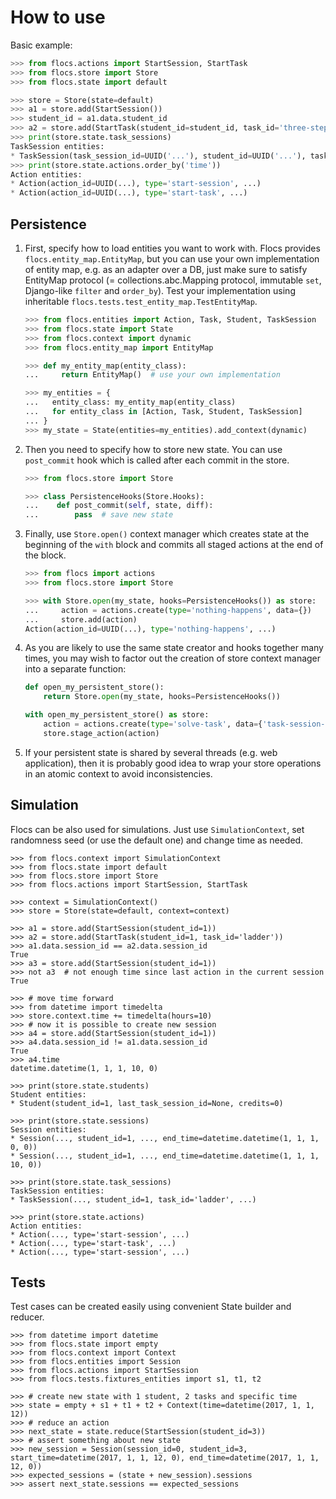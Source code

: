 # How to use

Basic example:

```python
>>> from flocs.actions import StartSession, StartTask
>>> from flocs.store import Store
>>> from flocs.state import default

>>> store = Store(state=default)
>>> a1 = store.add(StartSession())
>>> student_id = a1.data.student_id
>>> a2 = store.add(StartTask(student_id=student_id, task_id='three-steps-forward'))
>>> print(store.state.task_sessions)
TaskSession entities:
* TaskSession(task_session_id=UUID('...'), student_id=UUID('...'), task_id='three-steps-forward', solved=False, ...)
>>> print(store.state.actions.order_by('time'))
Action entities:
* Action(action_id=UUID(...), type='start-session', ...)
* Action(action_id=UUID(...), type='start-task', ...)

```

## Persistence

1. First, specify how to load entities you want to work with.
   Flocs provides `flocs.entity_map.EntityMap`, but you can use your own implementation of entity map,
   e.g. as an adapter over a DB, just make sure to satisfy EntityMap protocol
   (= collections.abc.Mapping protocol, immutable `set`, Django-like `filter` and `order_by`).
   Test your implementation using inheritable `flocs.tests.test_entity_map.TestEntityMap`.

    ```python
    >>> from flocs.entities import Action, Task, Student, TaskSession
    >>> from flocs.state import State
    >>> from flocs.context import dynamic
    >>> from flocs.entity_map import EntityMap

    >>> def my_entity_map(entity_class):
    ...     return EntityMap()  # use your own implementation

    >>> my_entities = {
    ...   entity_class: my_entity_map(entity_class)
    ...   for entity_class in [Action, Task, Student, TaskSession]
    ... }
    >>> my_state = State(entities=my_entities).add_context(dynamic)

    ```

2. Then you need to specify how to store new state.
   You can use `post_commit` hook which is called after each commit in the store.

    ```python
    >>> from flocs.store import Store

    >>> class PersistenceHooks(Store.Hooks):
    ...    def post_commit(self, state, diff):
    ...        pass  # save new state

    ```

3. Finally, use `Store.open()` context manager which creates state at the beginning of the `with` block
   and commits all staged actions at the end of the block.

    ```python
    >>> from flocs import actions
    >>> from flocs.store import Store

    >>> with Store.open(my_state, hooks=PersistenceHooks()) as store:
    ...     action = actions.create(type='nothing-happens', data={})
    ...     store.add(action)
    Action(action_id=UUID(...), type='nothing-happens', ...)

    ```

4. As you are likely to use the same state creator and hooks together many times, you may wish to factor out the creation of store context manager into a separate function:

    ```python
    def open_my_persistent_store():
        return Store.open(my_state, hooks=PersistenceHooks())

    with open_my_persistent_store() as store:
        action = actions.create(type='solve-task', data={'task-session-id': 25})
        store.stage_action(action)
    ```

5. If your persistent state is shared by several threads (e.g. web application), then it is probably good idea to wrap your store operations in an atomic context to avoid inconsistencies.


## Simulation

Flocs can be also used for simulations.
Just use `SimulationContext`, set randomness seed (or use the default one) and change time as needed.

    >>> from flocs.context import SimulationContext
    >>> from flocs.state import default
    >>> from flocs.store import Store
    >>> from flocs.actions import StartSession, StartTask

    >>> context = SimulationContext()
    >>> store = Store(state=default, context=context)

    >>> a1 = store.add(StartSession(student_id=1))
    >>> a2 = store.add(StartTask(student_id=1, task_id='ladder'))
    >>> a1.data.session_id == a2.data.session_id
    True
    >>> a3 = store.add(StartSession(student_id=1))
    >>> not a3  # not enough time since last action in the current session
    True

    >>> # move time forward
    >>> from datetime import timedelta
    >>> store.context.time += timedelta(hours=10)
    >>> # now it is possible to create new session
    >>> a4 = store.add(StartSession(student_id=1))
    >>> a4.data.session_id != a1.data.session_id
    True
    >>> a4.time
    datetime.datetime(1, 1, 1, 10, 0)

    >>> print(store.state.students)
    Student entities:
    * Student(student_id=1, last_task_session_id=None, credits=0)

    >>> print(store.state.sessions)
    Session entities:
    * Session(..., student_id=1, ..., end_time=datetime.datetime(1, 1, 1, 0, 0))
    * Session(..., student_id=1, ..., end_time=datetime.datetime(1, 1, 1, 10, 0))

    >>> print(store.state.task_sessions)
    TaskSession entities:
    * TaskSession(..., student_id=1, task_id='ladder', ...)

    >>> print(store.state.actions)
    Action entities:
    * Action(..., type='start-session', ...)
    * Action(..., type='start-task', ...)
    * Action(..., type='start-session', ...)


## Tests

Test cases can be created easily using convenient State builder and reducer.

    >>> from datetime import datetime
    >>> from flocs.state import empty
    >>> from flocs.context import Context
    >>> from flocs.entities import Session
    >>> from flocs.actions import StartSession
    >>> from flocs.tests.fixtures_entities import s1, t1, t2

    >>> # create new state with 1 student, 2 tasks and specific time
    >>> state = empty + s1 + t1 + t2 + Context(time=datetime(2017, 1, 1, 12))
    >>> # reduce an action
    >>> next_state = state.reduce(StartSession(student_id=3))
    >>> # assert something about new state
    >>> new_session = Session(session_id=0, student_id=3, start_time=datetime(2017, 1, 1, 12, 0), end_time=datetime(2017, 1, 1, 12, 0))
    >>> expected_sessions = (state + new_session).sessions
    >>> assert next_state.sessions == expected_sessions
